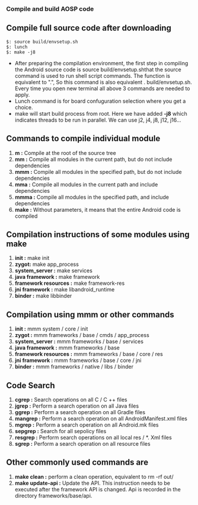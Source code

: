 ### Compile and build AOSP code

## Compile full source code after downloading
`$: source build/envsetup.sh`<br/>
`$: lunch`<br/>
`$: make -j8` <br/>

- After preparing the compilation environment, the first step in compiling the Android source code is source build/envsetup.shthat the source command is used to run shell script commands. The function is equivalent to ".", So this command is also equivalent . build/envsetup.sh. Every time you open new terminal all above 3 commands are needed to apply.
- Lunch command is for board confuguration selection where you get a choice. 
- make will start build process from root. Here we have added **-j8** which indicates threads to be run in parallel. We can use j2, j4, j8, j12, j16... 

## Commands to compile individual module
1. **m    :**	Compile at the root of the source tree
2. **mm	  :** Compile all modules in the current path, but do not include dependencies
3. **mmm  :** Compile all modules in the specified path, but do not include dependencies
4. **mma	:** Compile all modules in the current path and include dependencies
5. **mmma :** Compile all modules in the specified path, and include dependencies
6. **make :** Without parameters, it means that the entire Android code is compiled

## Compilation instructions of some modules using make
1. **init :** make init
2. **zygot:** make app_process
3. **system_server :** make services
4. **java framework :** make framework
5. **framework resources :** make framework-res
6. **jni framework :** make libandroid_runtime
7. **binder :** make libbinder

## Compilation using mmm or other commands
1. **init :** mmm system / core / init
2. **zygot :** mmm frameworks / base / cmds / app_process
3. **system_server :** mmm frameworks / base / services
4. **java framework :** mmm frameworks / base
5. **framework resources :** mmm frameworks / base / core / res
6. **jni framework :** mmm frameworks / base / core / jni
7. **binder :** mmm frameworks / native / libs / binder

## Code Search
1. **cgrep :** Search operations on all C / C ++ files
2. **jgrep :** Perform a search operation on all Java files
3. **ggrep :** Perform a search operation on all Gradle files
4. **mangrep :** Perform a search operation on all AndroidManifest.xml files
5. **mgrep :** Perform a search operation on all Android.mk files
6. **sepgrep :** Search for all sepolicy files
7. **resgrep :** Perform search operations on all local res / *. Xml files
8. **sgrep :** Perform a search operation on all resource files

## Other commonly used commands are
1. **make clean :** perform a clean operation, equivalent to rm -rf out/
2. **make update-api :** Update the API. This instruction needs to be executed after the framework API is changed. Api is recorded in the directory frameworks/base/api.
